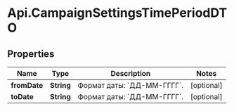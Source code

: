 # Api.CampaignSettingsTimePeriodDTO

## Properties

Name | Type | Description | Notes
------------ | ------------- | ------------- | -------------
**fromDate** | **String** | Формат даты: &#x60;ДД-ММ-ГГГГ&#x60;.  | [optional] 
**toDate** | **String** | Формат даты: &#x60;ДД-ММ-ГГГГ&#x60;.  | [optional] 



